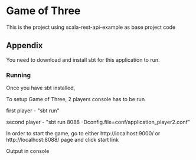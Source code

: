 # Game of Three

This is the project using scala-rest-api-example as base project code

## Appendix

You need to download and install sbt for this application to run.

### Running

Once you have sbt installed, 

To setup Game of Three, 2 players console has to be run

first player - "sbt run"

second player - "sbt run 8088 -Dconfig.file=conf/application_player2.conf"

In order to start the game, go to either http://localhost:9000/ or http://localhost:8088/ page and click start link 

Output in console